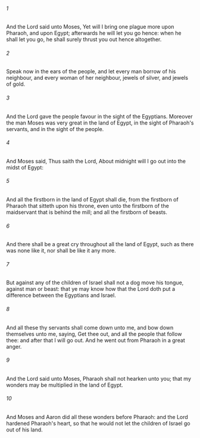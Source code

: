 ###### 1
And the Lord said unto Moses, Yet will I bring one plague more upon Pharaoh, and upon Egypt; afterwards he will let you go hence: when he shall let you go, he shall surely thrust you out hence altogether.

###### 2
Speak now in the ears of the people, and let every man borrow of his neighbour, and every woman of her neighbour, jewels of silver, and jewels of gold.

###### 3
And the Lord gave the people favour in the sight of the Egyptians. Moreover the man Moses was very great in the land of Egypt, in the sight of Pharaoh's servants, and in the sight of the people.

###### 4
And Moses said, Thus saith the Lord, About midnight will I go out into the midst of Egypt:

###### 5
And all the firstborn in the land of Egypt shall die, from the firstborn of Pharaoh that sitteth upon his throne, even unto the firstborn of the maidservant that is behind the mill; and all the firstborn of beasts.

###### 6
And there shall be a great cry throughout all the land of Egypt, such as there was none like it, nor shall be like it any more.

###### 7
But against any of the children of Israel shall not a dog move his tongue, against man or beast: that ye may know how that the Lord doth put a difference between the Egyptians and Israel.

###### 8
And all these thy servants shall come down unto me, and bow down themselves unto me, saying, Get thee out, and all the people that follow thee: and after that I will go out. And he went out from Pharaoh in a great anger.

###### 9
And the Lord said unto Moses, Pharaoh shall not hearken unto you; that my wonders may be multiplied in the land of Egypt.

###### 10
And Moses and Aaron did all these wonders before Pharaoh: and the Lord hardened Pharaoh's heart, so that he would not let the children of Israel go out of his land.

